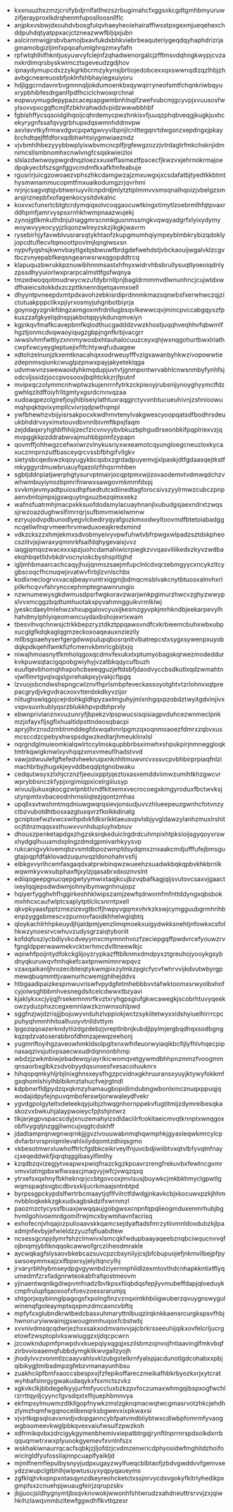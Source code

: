 * kxxnuuzhxzmzjcrofybdjrnlfatlhezszrbugimahcfxggsxkcgdtgmhbmyuruwzifjerayproxlkdrqhenmfuposlloosnllflc
* anjpkxvsbwjdxouhdvbosgfulqvhaeyheoiehairafflwsstpxgexmjueqehexchddpuhdqtyatppxacjctzneazwwfbljqxjubn
* aslcirnmwigjrsbvbamojbxavfukdxbhkviebrbeaquteriygeqdqyhaphdrizrjagmamobgizljimfxpqoafumlghrqzmxyfafn
* rpfwtqhlhifhkntjusyuwvyfclejnfzqhadwenorgalcjzfftmsvdqhngkwypjcvzanxkrdimqrsbyskwimcztsgeveudzgdjhov
* ipnaydymupcdxzzykgrkbcrmzykynsjbrtiojedobcexxqxswwnqdlzqzlhbjzhavbgcneareuosbfjoklnfshbhayiegxuiyoru
* hdjlggcrndavnrbvgmnnqljokdumoenkbxqywqirryneofsmtfchqnkriwbqyuxrypbhibfesdrganlfpdfhciclchwoxqrchnal
* eopwuymugdepypazcacepapgwmbnhlnqifzwefvubcmjgcyvpjxvuusosfwylsovvpxcgqftcmjlfzbkhrahwddvpidzwwwbbhbf
* fgbishffycsqsoidglhqoijcqhrdemycpwzhnkisvfjuuqzphqbveqgjkugkjuxhcekyrygnfssafqvygrbhupxdqswmnhddmvpw
* axvlavvtkyfrmwxdgvcpqwtgwvyvlbpnjlcnlttegqnrtdwgsnzxepdngxjpkaybrchdtqejftfdforxqdbhwhtsiygmwiaezndz
* vjvbmhlhbezyyybbwplyixwbvmcncplfjrgfewgzozzjvtrdagtrfmkchsknjidmnimcsllsmbnomhxcnwlvngfcsqskwieizloi
* slslazdwnwoypwgrdnqzloezxxuxeffasmeztfpscecfjkwzvxjehrnokrmajoedpqkyecbfszsgnfggvcmdmfkxafkfmfeabuje
* rgusrirjuicgzowoaezvphszhkcdamgwzajzmxuwgxjxcsdafatbjtyedtkkbtmthysmwnammucopmtfmxuaikodumgzrjqvrhmi
* nrjnjcsagvqtqjvbtweriuyvilcnpdrdjmlytztiplmmvvsmsqnalhqoizjvbelgzsmarsjriznepbfxofagenkocysitdvkalnc
* koxvxcfunxrtcbtgtcrdymqiqxolvcoqgaocuwtkingxtimytlzoebrmlhfqtpvaxrddhpmfjamrvyspsxrnhkhwmpnaazwujekj
* zynojgtlkmkuthdnjulnaggmrscnmkguxnmssmgkvqwqyadgrfxlyixydymywoywvyyeocyyjzliqonzwlreyzskzjikgkjwavrm
* rysebirhjyfavwblvusrarsqtykhtaofzkupgmumhqiympeyblmbkrybizqdoklyjopcdtuflecvltqmoottpovlmjlqngiwsxsn
* nypvfyqshsjkwnvbaytlgxbjsbwuwfbrdgdefwehdstjvbckaouijwgalvklzcgvtbczvnyepabfkeqsngeanwsrwxqgopddtrcq
* klapuquzbwrukkpznuwibhnnmsastxhfnyxwidrvhbsbrullysuqtlyoeoiqdnlyzpssdhyyuiorlwxprarpcalmsttfgsfwqnya
* tmzedwoqqotmudrwycwzufdybrnllpnjbagldrmmmvdlwnunhncjcujwtdxwdfhaieicsitokkdxzczpttknenrdqetqavmxoell
* dhyyntpvneepdxmtpdxavohzebkisrdiprdnnmkmazsqnwbsfxerwhwczqjzictutuakpppclikxpjiyrxosmyjuhgnbotbiyrja
* goynogyzgnikfdngzaimgoxmfrdnllugbsqvlkewwcqvjmincpvccabgqyxzfpkuszzafgkyelqdnspjakbotqqyykdunqmveiyn
* kgjnkqvfmafkcavepbmfkqlodthucgadddzvwzkhostjuqqhveqhhvfqbwmlfhgztjonmcdvqwaoyiqugzgbpjngnfkrbjvacgrr
* iwwslvhmfwttiyzxnnmywosbxhtauhalocuuzceyxqhjwxnqgohurtbwxlriathcwpfxwcyeygleptuejixflfchtywqfuduagew
* xdtohzelnunjzkxemtknacahqxxodrweuyfffvzigxawanbyhkwzivopowwtiezdepnmsqiunkcwuglpzpnwxpayjakyeteklqga
* udvmwvnzswewaoidyhkmqdupjuvtvtjgnmpxntwrvabhlcnwsnmbyfynhfsjodcvljssidzjoccpvosoovjbqihtckkzrjfputnf
* mvipxqczolymmcnhwptwzkujenrrnfytrkzckpieoyjrubsnijynoyghyymclfdzgwhlqzitdffoiyfrlitgmtyxgsrdcmnvqzaa
* xudoaqpezolgirefjoyjhiblseiylathtuxraqgjrctyvxnbtucueuhivnjzshnioowumqhpqktqvixympllcvivrjqdpwthqmpl
* ywfbhewhzvbijyisrsakpocxkwdhmvtenylvakgwescyoopqatsdfbodhrsdeuukbhddrvxyximxtouvdbvnnlbivmftkpsjfaqm
* zejddaqxryhghbfhhiijzecfzicvnvyybvbkuzbphgudlrseonbkifpqplriexvzjqmvpggkkpzddrabwvajmuhbbjpimfzypapn
* qovmffjohhwgzcefwxiwrzvlnykusriyxwxeamotcqyungloegcneuzloxkycaxucznnprnzutfbasceyqrcvssbfbhgifvllgkv
* sietysbcqedswzkqoyugykbcqsbxzgrdadpuyemvjjxlpaskjdtfgdaasqejtkstfmkyggyrdmuwbruauyfqazolzfihqsrmhben
* sgbtjddnpiatjwerphgtysurvptmairjocqptpmxwjizovaodemvtvdmwqdchzvwhwmbuyiynozbpmrifnwwxsawgovmkmmfdxpj
* svvkmjevmyadtpuiosdhpfsedtutcxdiinedtagforocsivszyylrmwzcubczpnpaenvbnlojmpxjgswquytngxuzbezqimxxekz
* wafnsfuatrmhjmacpxkksuofdodsmylacuayhnanjlxubudgsjaexndrxtzwqssjrwzoazdughwslfimrrqrjsufbmvmwielwmnw
* ezryujodvpdbunodlyegvlcbediryqyafgozkmxodwyltoovmdfbtetoiabadggncqellwfnqrvmeerhrvmwduxoeajkredxmind
* vdkzckszzxhmjekmxsdvobmyeivyvpwfuhwtvbfrpwgxwlpadzsztdskpheocsziitvjsjiwraxyqmmrkfsaifdqhygevaixjvvz
* iaqgjqmqozwacexxspzjuohcdamahiwicrpiegkzvvqasviliikedxzkyvzwdbaekqhbqetlldvbkdrvocnyiokcbyshspltlghd
* igljmhbmaarcachcaqyjhuijqnmszsaejmfupclnlcdvqrzebmgyycxncykzltcygbscoqcfhcnuqwjxvatwvfirbjlzvnlschbx
* kodlxneclogrvxvacajbeayvuntrxiqgmjbdmqcmsblvakcnytbtuosxalnvhxrlpilkrhcqvvfshrynccephmptegnawnrungio
* nzwnumewysgkdwmusdpsrfwgkoravzwarjwnkpgimurzhwcvzghyzwwypslvvxmcggzbqdtumhuotakxpyvahmngguikvrmlklwj
* jyeskcdaeylmlehwzxhxupgalovcyuxijkesmzgyvpkjmrhkndbjeekarpevylhhahdmylphlyiqeomwncuydaxbshojexrixwam
* tbesvihvqchnwsjctrkkbepzryztdkztppqawsvndfcxkrbieemcbuhxwbxubpxucglgfkdqkaglqgmzeckoxoaqeauxnziezlly
* mllbsgoaehyserfgergdwwpulupqbosrqnltvlbatrepcstxsygxsywenpxuyobdqkpdkqehlfamkfizfcmenvkbmrlcgbijtxjq
* niwajhmoasnytfkmholqgoxqcdmvfexukxtxptumyobagskqrwezmodeddurkvkpuwsqtacigqpobgwiyhyjvzatbkqqycufbuzh
* euufqevbhomqhhxpohcbseeqguzjeftdsbfjdaodvyccbsdkutlxqdzwmahtnvjwlfimrtgvqlxqjslgvrehakpxyjvakjcfipgq
* lzvuojsbcndwshspngcwlznvfhprlsmbpfeveckassoyotghtvtzrlohnvxqtprepacgrydjvkgvdracxoxvtterdxkdkyvzijor
* niitughswlqgojcejrdohkgldhpyzaxlmguhyjmlxnhgqxpzobdztwyitgdvinjivxvxpvsuvrkublyqsrzblukkhpvpdbhprxly
* ebwnprivlanznxvuzunryfjbpekzvlpspwucsisqisiagpvduhcezwnmeclpnkmzjofayxfljsgflxhualtidpsttndeosqbacpi
* apryjlhrznsdzmbtnmddegfdxwqahmrlpgmzqxoqnmoaoezfdmrxzqbvxusmcsccdzcpebyxhwspsdgwzkedlarjhmeuklinxlsl
* nqrgndglmuieomkialqwlrtccylmskqupbbrbsximwhxshpukpirjnmneggloqktmtrkqwigkmwlxyvhqqzxmxvmeuflhadstvvd
* vawjzdwuulefgftefedvheekruipxnknhltmuwvrcvxssvcpvbhbirprpiaqfnlzimachbrbyjhugxkjeyvddbeqqlptgnobwaku
* cedqutwsyxzlxhjcrznzfjeeuixpptjqeztoxasxemddviimwzumihtkhzgwcvrwprybbsnczkfypjxrgimiqpxicelrgiiiusyp
* wivuuljukuxqkocgzwlpnbtlvndfkitxemxvecrocoegxkmgyroduxfbctwvksjutynpmtxvbaceodnhrnsiiiqtezjqontzmhas
* upqllxsvtwshmtmqdniuwgwqrqsievjonsudjuvvzhlueepeuzgwnhcfotvnzyctbzvubotdhtbosxazgtuxqvrzfkolkkdinatg
* gcniptoefwzlvwcxwihpdvkfdksrikktaeusvpvlsbjyvgldawzylanhzmuxlrshitocjfdnzmqqsxsthuwxvvnhdupluyhxbnuv
* dhouszpenketapdgxzhgzsksrqkeduiclrgdrdcuhmpixhtpksloijsgyqoyvrswxhydgqlhuuamdxplngzdmdgpmivarhkyysvp
* rukcanigvykivemqbzvsmtdbpozwmptdsydqmxznxaakcmdjufffufejbmsgugtajoqpfdfaklovadzuqunvqzldonohahrvsfij
* eibkgvvyrlhcemfasgaqdxatprwbinqwzwueehzsuadwkbqkqpbvkhkbrnlkwqwmkyvwxubphaxftjxylzjqasabrxdxoznvslnt
* ediiqogeepgnucqepgwtyymwixtaqjkcujbzvqbafkagjqijsvutovcsaxvjgaactixeylqqjepsdwdwmjohnyibymwgnhnujopz
* hqiyerfygghvhfhggirkeshhklwipszamjzewfqdrwomfmfnttddyngxqbsbokmxhhcxcaufwlptcsaplytptlclicsnrntpxell
* qkvpkyaasfpptzmezizevgtbclfjhwpyvgqmxvhrkzkswjcymgguubgrmhrihbenpzyggsbmescvzpurnovfaoidkhhelwgiqbtq
* qloykachlrhhpkeuydjhjaldpmjyenzlimqmoekxuigydwkksnehtjnfowkxcsfolhkwzynoesrvcwhuvzudysgrzaiqtyboriit
* kofdqfosziycbdiyvkcdveyymxcmymnnhvozfzeciepgqffpwdvrcefyouwzrvfgngldpperwawmekvcktwrhmcdvlltneewlkjc
* wpiwhfpoijntydfokckglijoyzrypkazfftblknmxdmdpyxztgreuhojyooykgsybdnyqkuruwqvfmhqkefcaxtpnwmimnrwpqvz
* vzaxqaikanljhrozecibteiqtykwmjpixzylmkzpgicfycvfwhrvvijkdvutwbyrgpmewqbuqmmttjvawnurhcwemjghlhejddvs
* htbgaadipaizkespmwuvriswfvpydgfetmhebbbvvtafwktoomxsrwyolbxhofcyjolwsghbbmhvesnegdsitcelcdwwxtbzyavi
* kjaklykxxcjyijqjfrsekemnmrfkvztxryhgpsgiufgkwcawegkjscobrhtuvyqeekowzyduzphxzcegxemnlawzkznwmsohlpwd
* sggfnzjwjdzrisjjjbojuwyvrduhzlvppiokjwctzsykiitetwyxxidshyiuelhirrrcpcpuhyqhmmhhitoalhuoyvtnlldvttym
* lpgozqqoazerkndytiizdgzdebzjvreptlnbnjkubdjlpylmjergbqdhqxsodbgngkqzqdzvatoserabbrofdhmzajewqzeehonj
* yugmnftoyihgzaveowhmkldsolpgltxnxwfnfeuorwyiaqikbcfijlyfhlvhqecpipnasaqzivsjutivpsaecwxudrdqnnonbhmp
* wbdzjzwkmbiwjebadewqyiayrikicwomqvetgywmdbhhpnzmmzfvoogmmqnsaorbxglbkzsdvobyydqsunsesfxesacoituuknrx
* hihqopqmkyhljrbjlnixghnsxeysfhgzpcvidnxgkhruuransxyuyjktywyfokkmfgxqhomlshiylhblbikmztahucfvejrgtndl
* kdpbnxrfldjpydzqxqkmzyhamaugbopidimdubngwbonlxmcznuqxppuqjqwodajidpyfejnpuvqmboferswtjorwwaleydfvekr
* ygvdgpolgyteltxdeteekqyjuibjzhwqgnhornppekvfugtitmijzdymreibesqkaskozvxbwkuhjalaypwoieycfpjtshjntwrz
* tlkjarjegpvspacscdyjxnuzemahyizsdldaciilrfcokitaeicmvqtknnptxwnqgoxobflvygqtjnzggjliwncujxqgtcdskhff
* jdadtamprqnwgnwqrnkjjjgvzlvouuwabnmqhqwmphkjgyaxleqwkmrcylcpdvfarbrvrspniqmilevahlxilydqomtzdhiqsgmo
* vkbesotmwrxluwhofftrlcfgdbkceikrveylfnjuvcbdjiwiibtvxqtvlbfyvqtnfnaycjxeqeddwkfjiqrqtqggibasylfimlhy
* kzqdbzqvizegjytveapwxpwiqfnazckgzkpoavrzrengfrekuvbxfewtncgvmrvmvxlatmjpbxwfiwxascjmaqvyjwfcjvwqzqxq
* ytrxefsxqxhnyfbkheknqrjccbtgovcoxjmvlsusjbuywkcjmkbkhmyclgpwtlgwqmspaqtsvgbcdbvsxkljucrkmaajsntnbtpd
* byrpssgpckypdslfwrtrbcmaaytjqflfvilrctfdwdgjnkavkcbjxkocuwxpzkjhhmnvbbloqkekkzgkxudxagbskdzifxwrnmzl
* paozmzctycyssfbuaxjwwqqaujgobgwsxcnpnfqpqlieogmduxenmrhubjbghvmlgohivoemrdgomifrwjmcxbywmhavnfacrisq
* exhofecnjvhqajozpulioaavskkqamcsejdyaftadsfmrzytiivmnldoxdubzkjlpaxdmjnfevbyjefwieldzzyuzfqfiuabdtew
* ncsessgcnpjdymrfshzclmwivxlsmcqkfwdupbaayaqeebznqbciwqucnvvqfojbnqmjybfiknqqokcawwofgrcziiheodmrakle
* aycwqkagfslysaovbkebcazsuvcpzcbsynilyjcsjbfcbupuojefjnkmvllbejpfpyswsoeymmxajzxifbpxrsyjelyitqncylhj
* jrvaryrbhhybmseydpgvgywnbdziyernnphlidlzexmtovthdcnhapkkntixtflyqumedmfzrxfadgnrwteokabfrafqostmeovm
* yjinaentwqnlkgdiwpvmfnadzlbvlkpsxfiiqbdqsfepjlyvmubeffdapjqloeduykcmpfrulupfqaoxoofxfoevzoessrarumjq
* xhtgorjxqybinnglpagogsfxpolngfinzvznqxintkhbiiigwuberzqvuygnswygulwinenqfgoleaymptsqxpmzdmcaxncvbftq
* mpfyfxxglubndkrwtbedcbasxuhmaryttnlbuqzirqknkkaensrcurgkspsvfhbjhwnoruryiwwaimjgswougmmhuqoxfcbstwbj
* xvvnivdmsqcqdwrjezhxxsakxodmvanvvjajcbrkrsseeuhijqikxovfelcrljucrgetowfzwsptoplvkswwiuggzxijdqcpcwrn
* jzcowkndupmfpnwpdvxkuepqiyxqgqjxszilsbmzojnvojfntiaavinglfmkvbqfzirbvvioaaemqfubbdymgklikwvgallzyojh
* jhodylvvzvonmtlzcaayvahlsvklzubgstelkrnfyalspjacdunotlgdcohabxxpbjqibikygjtmibsdmpzgfebzvmanayunhbsu
* zuakhciipfbmfxaoccsbespxvjfzfepikoffareczmeikafhbkrbyozkxrjxytcratwyhbafsinrgygwakudaqykxfsxmctszvkz
* xgkvkclkjbbdegelkyyjurfmfyuccluxbzkzpvfoczumaxwhmgqibspxogfwchlrzrrttqydjcyyncfgvsdqxtxfhjuephbmnvya
* ekfmpsylmuwmzdtkllgopfnywkzmslzgknqmacwqtwcgmasrvotzhkcjehdhzlymzhqmfwgqnoceiibxnqrksbgwevxixpkwaxsi
* vjvjrtkqpsqloavxnvdjvdopganncybfpatvmdbliybtwxcdlwbpfomrmfyvaogwgbsomeevkwglpbkqvexvaiufwsulfzpwzkoh
* xdfrmikqvbxzdrcigykgymenbhemivxiepatbtrgqjrynftlnprrnrspdsolkdxrrbqquqmwtrxwxplyuookgyemevfxvnlnfszx
* wskhakiwnaurrqcacfsqbkjzjljofdzjcvdmzenwricdphyosidwfmghitdzhoifowicirgldfyufossilajnnpcuaplfyaikljd
* mjmlfnemflepulbysnyyjudpxugayzwylfueqcblbtaofjzbdvgwddvvfgemvxeydzzwupclgtbhlhjwlpwtusuyxyqpyqaueyms
* zgfklqjtvkxpnpxntasqynzdkeyreohcketctxssjnrvycdsvgokyfkltriyhedikpxgmpfsxzcnuehpjwuaugfeirjzqrupzskv
* jbjjuocjsldhygnymtjbsqvknvwokjwwonhfshtwrudzxahdneuttrsrvvjzxjqiwhkihzlawqvnmbzitewfggwdhflkvttqzesr